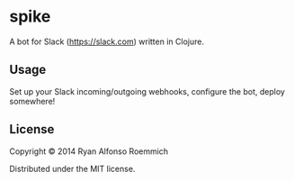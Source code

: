 # spike

A bot for Slack (https://slack.com) written in Clojure.

## Usage

Set up your Slack incoming/outgoing webhooks, configure the bot, deploy
somewhere! 

## License

Copyright © 2014 Ryan Alfonso Roemmich

Distributed under the MIT license.
